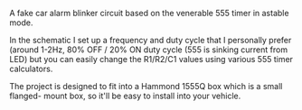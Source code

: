 A fake car alarm blinker circuit based on the venerable 555 timer in astable mode.

In the schematic I set up a frequency and duty cycle that I personally prefer
(around 1-2Hz, 80% OFF / 20% ON duty cycle (555 is sinking current from LED)
but you can easily change the R1/R2/C1 values using various 555 timer calculators.

The project is designed to fit into a Hammond 1555Q box which is a small flanged-
mount box, so it'll be easy to install into your vehicle.
